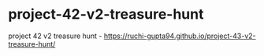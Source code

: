 # project-42-v2-treasure-hunt
project 42 v2 treasure hunt - https://ruchi-gupta94.github.io/project-43-v2-treasure-hunt/
